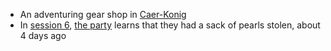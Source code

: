 - An adventuring gear shop in [Caer-Konig](#caer-konig)
- In [session 6](/pages/session-6), [the party](/pages/party) learns that they had a sack of pearls stolen, about 4 days ago

